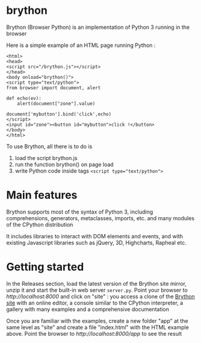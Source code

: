 brython
=======

Brython (Browser Python) is an implementation of Python 3 running in the browser

Here is a simple example of an HTML page running Python :

    <html>
    <head>
    <script src="/brython.js"></script>
    </head>
    <body onload="brython()">
    <script type="text/python">
    from browser import document, alert
    
    def echo(ev):
        alert(document["zone"].value)
    
    document['mybutton'].bind('click',echo)
    </script>
    <input id="zone"><button id="mybutton">click !</button>
    </body>
    </html>

To use Brython, all there is to do is 

1. load the script brython.js
2. run the function brython() on page load
3. write Python code inside tags `<script type="text/python">`

Main features
=============
Brython supports most of the syntax of Python 3, including comprehensions, generators, metaclasses, imports, etc. and many modules of the CPython distribution

It includes libraries to interact with DOM elements and events, and with existing Javascript libraries such as jQuery, 3D, Highcharts, Rapheal etc.

Getting started
===============
In the Releases section, load the latest version of the Brython site mirror, unzip it and start the built-in web server `server.py`. Point your browser to _http://localhost:8000_ and click on "site" : you access a clone of the [Brython site](http://brython.info) with an online editor, a console similar to the CPython interpreter, a gallery with many examples and a comprehensive documentation

Once you are familiar with the examples, create a new folder "app" at the same level as "site" and create a file "index.html" with the HTML example above. Point the browser to _http://localhost:8000/app_ to see the result

